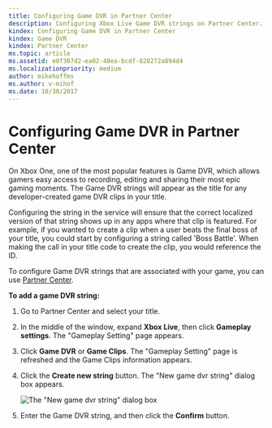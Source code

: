 ```yaml
---
title: Configuring Game DVR in Partner Center
description: Configuring Xbox Live Game DVR strings on Partner Center.
kindex: Configuring Game DVR in Partner Center
kindex: Game DVR
kindex: Partner Center
ms.topic: article
ms.assetid: e0f307d2-ea02-48ea-bcdf-828272a894d4
ms.localizationpriority: medium
author: mikehoffms
ms.author: v-mihof
ms.date: 10/30/2017
---
```





# Configuring Game DVR in Partner Center

On Xbox One, one of the most popular features is Game DVR, which allows gamers easy access to recording, editing and sharing their most epic gaming moments.
The Game DVR strings will appear as the title for any developer-created game DVR clips in your title.

Configuring the string in the service will ensure that the correct localized version of that string shows up in any apps where that clip is featured.
For example, if you wanted to create a clip when a user beats the final boss of your title, you could start by configuring a string called 'Boss Battle'.
When making the call in your title code to create the clip, you would reference the ID.

To configure Game DVR strings that are associated with your game, you can use [Partner Center](https://partner.microsoft.com/dashboard).

**To add a game DVR string:**

1. Go to Partner Center and select your title.

2. In the middle of the window, expand **Xbox Live**, then click **Gameplay settings**. The "Gameplay Setting" page appears.

3. Click **Game DVR** or **Game Clips**. The "Gameplay Setting" page is refreshed and the Game Clips information appears.

4. Click the **Create new string** button. The "New game dvr string" dialog box appears.

   ![The "New game dvr string" dialog box](../../images/dev-center/game-dvr/game-dvr-1.png)

5. Enter the Game DVR string, and then click the **Confirm** button.
